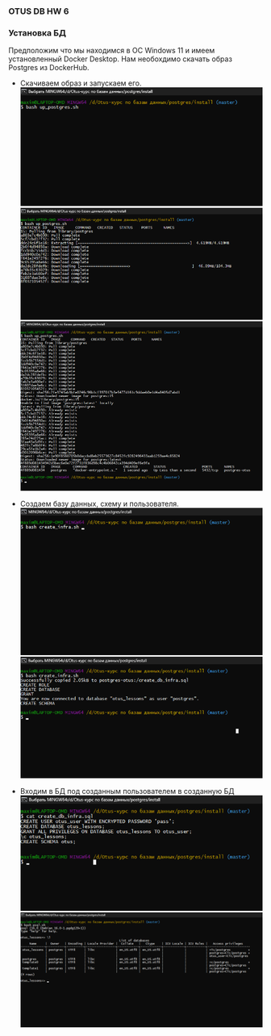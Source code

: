 ### OTUS DB HW 6


### Установка БД

Предположим что мы находимся в ОС Windows 11 и имеем установленный Docker Desktop.
Нам необохдимо скачать образ Postgres из DockerHub.

- Скачиваем образ и запускаем его.
![скрипт up_postgres.sh](./images/OTUS_DB_HW_6_1.png)
![скрипт up_postgres.sh](./images/OTUS_DB_HW_6_2.png)
![скрипт up_postgres.sh](./images/OTUS_DB_HW_6_3.png)

- Создаем базу данных, схему и пользователя.
![скрипт create_infra.sh create_db_infra.sql](./images/OTUS_DB_HW_6_4.png)
![скрипт create_infra.sh create_db_infra.sql](./images/OTUS_DB_HW_6_5.png)

- Входим в БД под созданным пользователем в созданную БД
![скрипт up_postgres.sh](./images/OTUS_DB_HW_6_6.png)
![скрипт up_postgres.sh](./images/OTUS_DB_HW_6_7.png)
